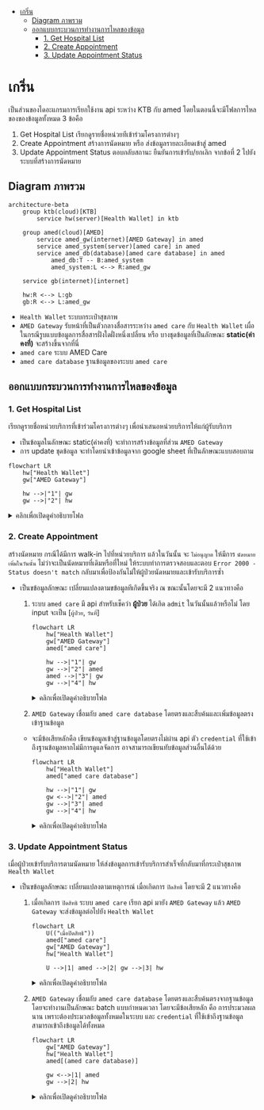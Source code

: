 - [เกริ่น](#เกริ่น)
  - [Diagram ภาพรวม](#diagram-ภาพรวม)
  - [ออกแบบกระบวนการทำงานการไหลของข้อมูล](#ออกแบบกระบวนการทำงานการไหลของข้อมูล)
    - [1. Get Hospital List](#1-get-hospital-list)
    - [2. Create Appointment](#2-create-appointment)
    - [3. Update Appointment Status](#3-update-appointment-status)

# เกริ่น
เป็นส่วนของไดอะแกรมการเรียกใช้งาน api ระหว่าง KTB กับ amed โดยในตอนนี้จะมีโฟลการไหลของของข้อมูลทั้งหมด 3 ข้อคือ
1. Get Hospital List เรียกดูรายชื่อหน่วยทีเข้าร่วมโครงการต่างๆ
2. Create Appointment สร้างการนัดหมาย หรือ ส่งข้อมูลรายละเอียดเข้าสู่ amed
3. Update Appointment Status ตอบกลับสถานะ ยืนยันการเข้ารับ/ยกเลิก จากข้อที่ 2 ไปยังระบบที่สร้างการนัดหมาย

## Diagram ภาพรวม
```mermaid
architecture-beta
    group ktb(cloud)[KTB]
        service hw(server)[Health Wallet] in ktb

    group amed(cloud)[AMED]
        service amed_gw(internet)[AMED Gateway] in amed
        service amed_system(server)[amed care] in amed
        service amed_db(database)[amed care database] in amed
            amed_db:T -- B:amed_system
            amed_system:L <--> R:amed_gw

    service gb(internet)[internet]

    hw:R <--> L:gb
    gb:R <--> L:amed_gw
```
- `Health Wallet` ระบบกระเป๋าสุขภาพ
- `AMED Gateway` รับหน้าที่เป็นตัวกลางสื่อสารระหว่าง `amed care` กับ `Health Wallet` เผื่อในกรณีรูบแบบข้อมูลการสื่อสารฝั่งใดฝั่งหนึ่งเปลี่ยน หรือ บางชุดข้อมูลที่เป็นลักษณะ **static(ค่าคงที่)** จะสร้างขึ้นจากที่นี่
- `amed care` ระบบ AMED Care
- `amed care database` ฐานข้อมูลของระบบ `amed care`

## ออกแบบกระบวนการทำงานการไหลของข้อมูล
### 1. Get Hospital List
เรียกดูรายชื่อหน่วยบริการที่เข้าร่วมโครงการต่างๆ เพื่อนำเสนอหน่วยบริการให้แก่ผู้รับบริการ
- เป็นข้อมูลในลักษณะ static(ค่าคงที่) จะทำการสร้างข้อมูลที่ส่วน `AMED Gateway`
- การ update ชุดข้อมูล จะทำโดยนำเข้าข้อมูลจาก google sheet ที่เป็นลักษณะแบบสอบถาม
```mermaid
flowchart LR
    hw["Health Wallet"]
    gw["AMED Gateway"]

    hw -->|"1"| gw
    gw -->|"2"| hw
```
<details>
<summary>คลิกเพื่อเปิดดูคำอธิบายโฟล</summary>
<ol type="1">
    <li>Health Wallet ส่งคำขอข้อมูล Get Hospital List เข้ามายัง AMED Gateway</li>
    <li>AMED Gateway ทำการคืนข้อมูลรายชื่อหน่วยบริการที่เข้าร่วมโครงการ</li>
</ol> 
</details>

### 2. Create Appointment
สร้างนัดหมาย กรณีได้มีการ walk-in ไปที่หน่วยบริการ แล้วในวันนั้น จะ `ไม่อนุญาต` ให้มีการ `นัดหมายเพิ่มในวันนั้น` ไม่ว่าจะเป็นนัดหมายที่เดิมหรือที่ใหม่ ให้ระบบทำการตรวจสอบและตอบ `Error 2000 - Status doesn't match` กลับมาเพื่อป้องกันไม่ให้ผู้ป่วยนัดหมายและเข้ารับบริการซ้ำ

- เป็นขข้อมูลลักษณะ เปลี่ยนแปลงตามขข้อมูลทีเกิดขึ้นจริง ณ ขณะนั้นโดยจะมี 2 แนวทางคือ
  1. ระบบ `amed care` มี api สำหรับเช็คว่า **ผู้ป่วย** ได้เกิด `admit` ในวันนั้นแล้วหรือไม่ โดย input จะเป็น [`ผู้ป่วย`, `วันที่`]
        ```mermaid
        flowchart LR
            hw["Health Wallet"]
            gw["AMED Gateway"]
            amed["amed care"]

            hw -->|"1"| gw
            gw -->|"2"| amed
            amed -->|"3"| gw
            gw -->|"4"| hw
        ```
        <details>
        <summary>คลิกเพื่อเปิดดูคำอธิบายโฟล</summary>
        <ol type="1">
            <li>Health Wallet ส่งข้อมูลสร้างนัดหมายเข้าระบบ AMED Gateway</li>
            <li>AMED Gateway ทำการเช็คกับระบบ amed care เพื่อดูว่าวันนี้ได้เกิดการ admit ของคนนี้แล้วหรือยัง</li>
            <li>amed care ตอบกลับผล</li>
            <li>AMED Gateway ตอบกลับไปยัง Health Wallet ตามรูปแบบที่ตกลงกันไว้</li>
        </ol> 
        </details>
    
  2. `AMED Gateway` เชื่อมกับ `amed care database` โดยตรงและสืบค้นและเพิ่มข้อมูลตรงเข้าฐานข้อมูล
    - จะมีข้อเสียหลักคือ เขียนข้อมูลเข้าสู่ฐานข้อมูลโดยตรงไม่ผ่าน api ตัว `credential` ที่ใช้เข้าถึงฐานข้อมูลหากไม่มีการดูแลจัดการ อาจสามารถเขียนทับข้อมูลส่วนอื่นได้ด้วย
        ```mermaid
        flowchart LR
            hw["Health Wallet"]
            amed["amed care database"]

            hw -->|"1"| gw
            gw <-->|"2"| amed
            gw -->|"3"| amed
            gw -->|"4"| hw
        ```
        <details>
        <summary>คลิกเพื่อเปิดดูคำอธิบายโฟล</summary>
        <ol type="1">
            <li>Health Wallet ส่งข้อมูลสร้างนัดหมายเข้าระบบ AMED Gateway</li>
            <li>AMED Gateway เข้าไปสืบค้นข้อมูลที่ amed care database เพื่อดูว่าวันนี้ได้เกิดการ admit ของคนนี้แล้วหรือยัง</li>
            <li>หากพบว่ายังเกิดการ admit ในวันนี้จะทำการ เพิ่ม/เขียนข้อมูลทับ ด้วย KEY [เลขบัตร,วันที่จองนัดหมาย] และตามด้วยข้อมูลอื่นๆ เช่น [สีอาการ, คำแนะนำ]</li>
            <li>AMED Gateway ตอบกลับไปยัง Health Wallet ตามรูปแบบที่ตกลงกันไว้</li>
        </ol> 
        </details>

### 3. Update Appointment Status
เมื่อผู้ป่วยเข้ารับบริการตามนัดหมาย ให้ส่งข้อมูลการเข้ารับบริการสำเร็จที่กลับมาที่กระเป๋าสุขภาพ `Health Wallet `
- เป็นขข้อมูลลักษณะ เปลี่ยนแปลงตามเหตุการณ์ เมื่อเกิดการ `ปิดสิทธิ` โดยจะมี 2 แนวทางคือ
  1. เมื่อเกิดการ `ปิดสิทธิ` ระบบ `amed care` เรียก api มายัง `AMED Gateway` แล้ว `AMED Gateway` จะส่งข้อมูลต่อไปยัง `Health Wallet`
        ```mermaid
        flowchart LR
            U(("เมื่อปิดสิทธิ"))
            amed["amed care"]
            gw["AMED Gateway"]
            hw["Health Wallet"]

            U -->|1| amed -->|2| gw -->|3| hw
        ```
        <details>
        <summary>คลิกเพื่อเปิดดูคำอธิบายโฟล</summary>
        <ol type="1">
            <li>เมื่อเกิดเหตุการณ์ปิดสิทธิให้เริ่มกระบวนการ Update Appointment Status ที่ amed care</li>
            <li>ส่งข้อมูลการปิดสิทธิไปยัง AMED Gateway โดยจำเป็นต้องมีข้อมูล [วันที่ admit, รหัสบัตร, วันที่ปิดสิทธิ์]</li>
            <li>AMED Gateway ทำการค้นประวัติการจองเพื่อหา RefId  หากพบจะส่งข้อมูลกลับไปยัง Health Wallet</li>
        </ol> 
        </details>

  2. `AMED Gateway` เชื่อมกับ `amed care database` โดยตรงและสืบค้นตรงจากฐานข้อมูล โดยจะทำงานเป็นลักษณะ batch แบบกำหนดเวลา โดยจะมีข้อเสียหลัก คือ การประมวลผลนาน เพราะต้องประมวลข้อมูลทั้งหมดในระบบ และ `credential` ที่ใช้เข้าถึงฐานข้อมูลสามารถเข้าถึงข้อมูลได้ทั้งหมด
        ```mermaid
        flowchart LR
            gw["AMED Gateway"]
            hw["Health Wallet"]
            amed[(amed care database)]

            gw <-->|1| amed 
            gw -->|2| hw
        ```
        <details>
        <summary>คลิกเพื่อเปิดดูคำอธิบายโฟล</summary>
        <ol type="1">
            <li>เมื่อถึงเวลาที่กำหนด AMED Gateway จะเริ่มกระบวนการตรวจสอบ Update Appointment Status จากข้อมูล ในฐานข้อมูลทั้งหมด</li>
            <li>AMED Gateway ทำการจับคู่ข้อมูล และ ค้นหา RefId </li>
            <li>ส่งข้อมูลกลับไปยัง Health Wallet</li>
        </ol> 
        </details>